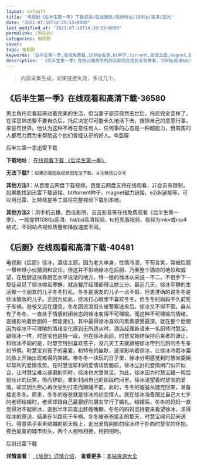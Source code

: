```yaml
---
layout: default
title: '电视剧《后半生第一季》下载资源/在线播放/视频地址/1080p/高清/蓝光'
date: "2021-07-10T14:39:55+0800"
last_modified_at: "2021-07-10T14:39:55+0800"
permalink: /36580/
categories: 电视剧
cover:
tags: 电视剧
keywords: '后半生第一季,在线免费看,1080p高清,bt种子,torrent,百度云盘,magnet,磁力链,迅雷下载资源'
description: '《后半生第一季》在线云播放手机西瓜影院吉吉影音免费看，1080p高清bd/hd未删减完整版和tc抢先枪版，mkv/mp4格式，附带bt/torrent种子、magnet/磁力链、百度云盘、网盘资源迅雷下载链接'
---
```


>内容采集生成，如果链接失效，多试几个。


## 《后半生第一季》在线观看和高清下载-36580

男主角托尼看起来过着完美的生活，但当妻子丽莎突然去世后，托尼完全变样了，在深思熟虑要不要自杀后，托尼决定尽可能长久地活下去，按照自己的意愿行事，来惩罚世界。他认为这种不再在意任何人、任何事的心态是一种超能力，但周围的人都尽力而为来帮助这个他们曾经认识的好人。©豆瓣


后半生第一季迅雷下载

**下载地址**： [在线观看下载 《后半生第一季》](https://www.993dy.com//vod-detail-id-34742.html) 


**无法下载?**：`如果迅雷因版权原因无法下载，关注微信公众号 `

**其他方法1**：从百度云网盘下载视频，百度云网盘支持在线观看，非会员有限制，如果能找到迅雷下载链接、bt/torrent种子、magnet磁力链接、e2dk链接等，可以用迅雷、比特彗星等工具将完整视频下载到本地。

**其他方法2**：用手机云播、西瓜影院、吉吉影音等在线免费观看《后半生第一季》，一般提供1080p高清、hd/bd高清视频、tc抢先版视频，视频为mkv或mp4格式，不同站点视频质量和播放速度不同。


## 《后厨》在线观看和高清下载-40481

电视剧《后厨》徐冰，酒店主厨。因为老大单身，性情冷漠，不苟言笑，常被后厨一帮年轻小伙猜测和议论。但这并不影响徐冰在后厨、乃至整个酒店的地位和威望，在后厨这块靠厨艺水平说话的地方，特一级的徐冰从来说一不二，不但手下一帮徒弟见了徐冰噤若寒蝉，就连餐厅经理都得让她三分。最近几天，徐冰平静的生活被一个朋友的儿子冬冬打乱。冬冬是朋友的儿子一点不假，但更准确的说冬冬是徐冰情敌的儿子。正因为如此，徐冰打心眼里不喜欢冬冬，但冬冬的妈妈不久前死于车祸，爸爸又远在捷克，冬冬因流浪街头被警察送来后，徐冰又不得不管。自从有了冬冬，一直处于情感封闭状态的徐冰变得不可理喻。而这种不可理喻的情绪，直接影响着后厨的一帮徒弟们，其中最得徐冰喜欢的素素感受最深。就在整个后厨因为徐冰不可理喻的情绪变化感到无所适从时，酒店经理新请来一名厨师时慧宝。跟徐冰一样，时慧宝也是特一级，但在徐冰面前，时慧宝始终保持后来者的谦让。和徐冰不同的是，时慧宝特别喜欢孩子，没几天工夫就跟被徐冰带到后厨的冬冬亲如爷俩。时慧宝对孩子的喜爱，和特有的幽默，逐渐影响着徐冰，让徐冰冷若冰霜的脸上开始出现难得的笑嫣。带冬冬一块玩的日子里，徐冰分明感觉到时慧宝委婉却犀利的爱情攻势。在时慧宝犀利的爱情攻势面前，徐冰尘封的爱情闸门似开似合，让时慧宝难以琢磨的同时，徐冰也大受其苦。为此，徐冰因为时慧宝跟一帮后厨伙计的玩笑，愤而辞职。重新封闭自己的那段时间里，徐冰渴望着时慧宝的爱情，却又因为担心再次受到打击而踌躇不前。此时，冬冬的爸爸从捷克回来，准备接走冬冬。原来，冬冬的爸爸就是徐冰的初恋情人。就在徐冰准备跟比自己大七岁的老师结婚时，老师却跟自己最要好的朋友举行了婚礼。结婚后，冬冬的妈妈一直觉得对不起徐冰，直到半年前查出肝癌晚期，冬冬的妈妈坚持要来看望徐冰，求得徐冰的原谅，结果在半路死于车祸。冬冬被爸爸接走的那天，时慧宝闻讯赶来送行。得意弟子素素结婚的那天晚上，走出爱情阴影的徐冰终于扑向时慧宝的怀抱。夜色氤氲的城市街头，两个人相吻相拥，相拥相吻。


后厨迅雷下载

**详情查看**： [《后厨》详情介绍](/movie/40481/)， **查看更多**：[本站资源大全](/movie/t/all/)

